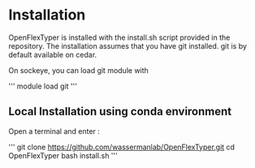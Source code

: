 # Installation

OpenFlexTyper is installed with the install.sh script provided in the repository.
The installation assumes that you have git installed.
git is by default available on cedar.

On sockeye, you can load git module with

'''
module load git
'''

## Local Installation using conda environment
Open a terminal and enter :

'''
git clone https://github.com/wassermanlab/OpenFlexTyper.git
cd OpenFlexTyper
bash install.sh
'''



